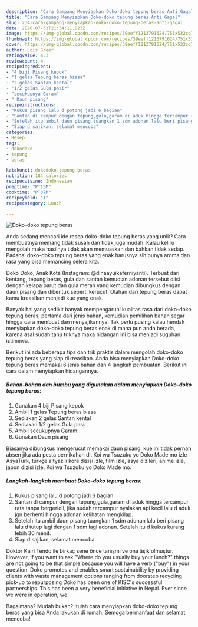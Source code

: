 ```yaml
---
description: "Cara Gampang Menyiapkan Doko-doko tepung beras Anti Gagal"
title: "Cara Gampang Menyiapkan Doko-doko tepung beras Anti Gagal"
slug: 234-cara-gampang-menyiapkan-doko-doko-tepung-beras-anti-gagal
date: 2020-07-31T21:34:11.823Z
image: https://img-global.cpcdn.com/recipes/39eeff1213791624/751x532cq70/doko-doko-tepung-beras-foto-resep-utama.jpg
thumbnail: https://img-global.cpcdn.com/recipes/39eeff1213791624/751x532cq70/doko-doko-tepung-beras-foto-resep-utama.jpg
cover: https://img-global.cpcdn.com/recipes/39eeff1213791624/751x532cq70/doko-doko-tepung-beras-foto-resep-utama.jpg
author: Lois Greer
ratingvalue: 4.3
reviewcount: 4
recipeingredient:
- "4 biji Pisang kepok"
- "1 gelas Tepung beras biasa"
- "2 gelas Santan kental"
- "1/2 gelas Gula pasir"
- "secukupnya Garam"
- " Daun pisang"
recipeinstructions:
- "Kukus pisang lalu d potong jadi 6 bagian"
- "Santan di campur dengan tepung,gula,garam di aduk hingga tercampur rata tanpa bergeridil, jika sudah tercampur nyalakan api kecil lalu d aduk jgn berhenti hingga adonan kelihatan mengkilap."
- "Setelah itu ambil daun pisang tuangkan 1 sdm adonan lalu beri pisang lalu d tutup lagi dengan 1 sdm lagi adonan. Setelah itu d kukus kurang lebih 30 menit."
- "Siap d sajikan, selamat mencoba"
categories:
- Resep
tags:
- dokodoko
- tepung
- beras

katakunci: dokodoko tepung beras 
nutrition: 184 calories
recipecuisine: Indonesian
preptime: "PT15M"
cooktime: "PT37M"
recipeyield: "1"
recipecategory: Lunch

---
```



![Doko-doko tepung beras](https://img-global.cpcdn.com/recipes/39eeff1213791624/751x532cq70/doko-doko-tepung-beras-foto-resep-utama.jpg)

Anda sedang mencari ide resep doko-doko tepung beras yang unik? Cara membuatnya memang tidak susah dan tidak juga mudah. Kalau keliru mengolah maka hasilnya tidak akan memuaskan dan bahkan tidak sedap. Padahal doko-doko tepung beras yang enak harusnya sih punya aroma dan rasa yang bisa memancing selera kita.

Doko Doko, Anak Kota (Instagram: @dinaayuikaferniyanti). Terbuat dari kentang, tepung beras, gula dan santan kemudian adonan tersebut diisi dengan kelapa parut dan gula merah yang kemudian dibungkus dengan daun pisang dan dibentuk seperti kerucut. Olahan dari tepung beras dapat kamu kreasikan menjadi kue yang enak.

Banyak hal yang sedikit banyak mempengaruhi kualitas rasa dari doko-doko tepung beras, pertama dari jenis bahan, kemudian pemilihan bahan segar hingga cara membuat dan menyajikannya. Tak perlu pusing kalau hendak menyiapkan doko-doko tepung beras enak di mana pun anda berada, karena asal sudah tahu triknya maka hidangan ini bisa menjadi suguhan istimewa.


Berikut ini ada beberapa tips dan trik praktis dalam mengolah doko-doko tepung beras yang siap dikreasikan. Anda bisa menyiapkan Doko-doko tepung beras memakai 6 jenis bahan dan 4 langkah pembuatan. Berikut ini cara dalam menyiapkan hidangannya.

<!--inarticleads1-->

##### Bahan-bahan dan bumbu yang digunakan dalam menyiapkan Doko-doko tepung beras:

1. Gunakan 4 biji Pisang kepok
1. Ambil 1 gelas Tepung beras biasa
1. Sediakan 2 gelas Santan kental
1. Sediakan 1/2 gelas Gula pasir
1. Ambil secukupnya Garam
1. Gunakan  Daun pisang


Biasanya dibungkus mengerucut memakai daun pisang. kue ini tidak pernah absen jika ada pesta pernikahan di. Koi wa Tsuzuku yo Doko Made mo izle AsyaTürk, türkçe altyazılı kore dizisi izle, film izle, asya dizileri, anime izle, japon dizisi izle. Koi wa Tsuzuku yo Doko Made mo. 

<!--inarticleads2-->

##### Langkah-langkah membuat Doko-doko tepung beras:

1. Kukus pisang lalu d potong jadi 6 bagian
1. Santan di campur dengan tepung,gula,garam di aduk hingga tercampur rata tanpa bergeridil, jika sudah tercampur nyalakan api kecil lalu d aduk jgn berhenti hingga adonan kelihatan mengkilap.
1. Setelah itu ambil daun pisang tuangkan 1 sdm adonan lalu beri pisang lalu d tutup lagi dengan 1 sdm lagi adonan. Setelah itu d kukus kurang lebih 30 menit.
1. Siap d sajikan, selamat mencoba


Doktor Kairi Tendo ile birkaç sene önce tanışmı ve ona âşık olmuştur. However, if you want to ask &#34;Where do you usually buy your lunch?&#34; things are not going to be that simple because you will have a verb (&#34;buy&#34;) in your question. Doko promotes and enables smart sustainability by providing clients with waste management options ranging from doorstep recycling pick-up to repurposing Doko has been one of KISC&#39;s successful partnerships. This has been a very beneficial initiative in Nepal. Ever since we were in operation, we. 

Bagaimana? Mudah bukan? Itulah cara menyiapkan doko-doko tepung beras yang bisa Anda lakukan di rumah. Semoga bermanfaat dan selamat mencoba!

